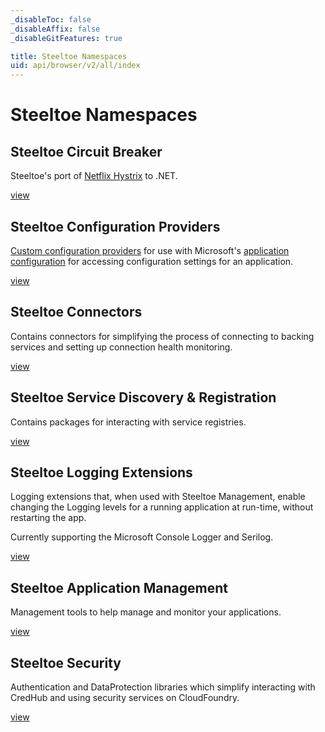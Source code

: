 ```yaml
---
_disableToc: false
_disableAffix: false
_disableGitFeatures: true

title: Steeltoe Namespaces
uid: api/browser/v2/all/index
---
```


# Steeltoe Namespaces

## Steeltoe Circuit Breaker

Steeltoe's port of [Netflix Hystrix](https://github.com/Netflix/Hystrix) to .NET.

[view](/api/browser/v2/all/Steeltoe.CircuitBreaker.Hystrix.html)

## Steeltoe Configuration Providers

[Custom configuration providers](https://docs.microsoft.com/en-us/aspnet/core/fundamentals/configuration/?view=aspnetcore-5.0#custom-config-providers) for use with Microsoft's [application configuration](https://docs.microsoft.com/en-us/aspnet/core/fundamentals/configuration/?view=aspnetcore-5.0) for accessing configuration settings for an application.

[view](/api/browser/v2/configuration/Steeltoe.Extensions.Configuration.html)

## Steeltoe Connectors

Contains connectors for simplifying the process of connecting to backing services and setting up connection health monitoring.

[view](/api/browser/v2/connectors/Steeltoe.CloudFoundry.Connector.html)

## Steeltoe Service Discovery & Registration

Contains packages for interacting with service registries.

[view](/api/browser/v2/discovery/Steeltoe.Discovery.html)

## Steeltoe Logging Extensions

Logging extensions that, when used with Steeltoe Management, enable changing the Logging levels for a running application at run-time, without restarting the app.

Currently supporting the Microsoft Console Logger and Serilog.

[view](/api/browser/v2/logging/Steeltoe.Extensions.Logging.html)

## Steeltoe Application Management

Management tools to help manage and monitor your applications.

[view](/api/browser/v2/management/Steeltoe.Management.CloudFoundry.html)

## Steeltoe Security

Authentication and DataProtection libraries which simplify interacting with CredHub and using security services on CloudFoundry.

[view](/api/browser/v2/security/Steeltoe.Security.Authentication.CloudFoundry.html)
